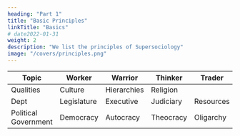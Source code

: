 ```yaml
---
heading: "Part 1"
title: "Basic Principles"
linkTitle: "Basics"
# date2022-01-31
weight: 2
description: "We list the principles of Supersociology"
image: "/covers/principles.png"
---
```



Topic | Worker | Warrior | Thinker | Trader
--- | --- | --- | --- | ---
Qualities | Culture | Hierarchies | Religion | 
Dept | Legislature | Executive | Judiciary | Resources
Political Government | Democracy | Autocracy | Theocracy | Oligarchy  